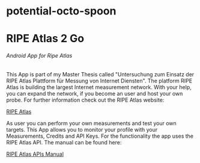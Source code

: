# potential-octo-spoon
# RIPE Atlas 2 Go
###### Android App for Ripe Atlas

This App is part of my Master Thesis called "Untersuchung zum Einsatz der RIPE Atlas Plattform für Messung von Internet Diensten".
The platform RIPE Atlas is building the largest Internet measurement network.
With your help, you can expand the network, if you become an user and host your own probe.
For further information check out the RIPE Atlas website:

[RIPE Atlas](https://atlas.ripe.net/)

As user you can perform your own measurements and test your own targets.
This App allows you to monitor your profile with your Measurements, Credits and API Keys.
For the functionality the app uses the RIPE Atlas API.
The manual can be found here:

[RIPE Atlas APIs Manual](https://atlas.ripe.net/docs/api/v2/manual)
